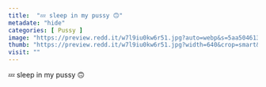 ```yaml
---
title:  "💤 sleep in my pussy 🙃"
metadate: "hide"
categories: [ Pussy ]
image: "https://preview.redd.it/w7l9iu0kw6r51.jpg?auto=webp&s=5aa5046135f61e77d0b8d03cc8dd1ad4d1951807"
thumb: "https://preview.redd.it/w7l9iu0kw6r51.jpg?width=640&crop=smart&auto=webp&s=bb8c5b925fa341cf2aaaa7d8257d08ff24602cfc"
visit: ""
---
```

💤 sleep in my pussy 🙃
